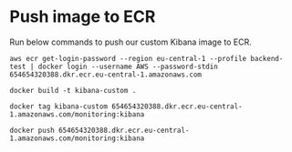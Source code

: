 # Push image to ECR
Run below commands to push our custom Kibana image to ECR.
```
aws ecr get-login-password --region eu-central-1 --profile backend-test | docker login --username AWS --password-stdin 654654320388.dkr.ecr.eu-central-1.amazonaws.com
```

```
docker build -t kibana-custom .
```

```
docker tag kibana-custom 654654320388.dkr.ecr.eu-central-1.amazonaws.com/monitoring:kibana
```

```
docker push 654654320388.dkr.ecr.eu-central-1.amazonaws.com/monitoring:kibana
```
